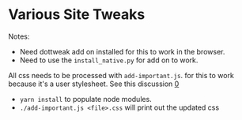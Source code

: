 # Various Site Tweaks

Notes:
* Need dottweak add on installed for this to work in the browser.
* Need to use the `install_native.py` for add on to work.

All css needs to be processed with `add-important.js`. for this to work because
it's a user stylesheet. See this discussion [0]

* `yarn install` to populate node modules.
* `./add-important.js <file>.css` will print out the updated css

[0]: https://github.com/openstyles/stylus/issues/248#issuecomment-355540539
